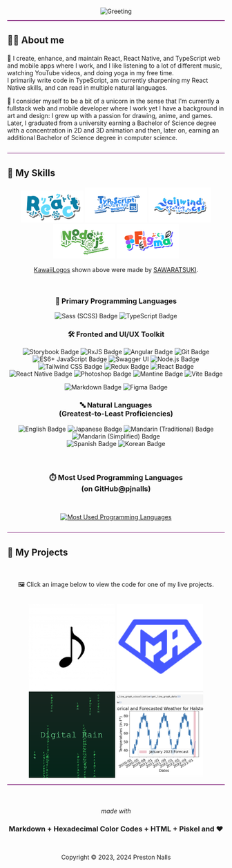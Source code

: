 <div align="center">

<br />

<img src="https://readme-typing-svg.demolab.com?font=Roboto&size=48&duration=3600&pause=3600&color=999&center=true&&width=940&height=96&lines=Hi, I'm Preston 👋" alt="Greeting">

</div>

<div align="center"><img  src="assets/hr.gif" alt="animated horizontal rule" /></div>

<h2>

**🧑‍💻 About me**

</h2>

👷 I create, enhance, and maintain React, React Native, and TypeScript web and mobile apps where I work, and I like listening to a lot of different music, watching YouTube videos, and doing yoga in my free time.<br/>
I primarily write code in TypeScript, am currently sharpening my React Native skills, and can read in multiple natural languages.

🦄 I consider myself to be a bit of a unicorn in the sense that I'm currently a fullstack web and mobile developer where I work yet I have a background in art and design: I grew up with a passion for drawing, anime, and games. Later, I graduated from a university earning a Bachelor of Science degree with a concentration in 2D and 3D animation and then, later on, earning an additional Bachelor of Science degree in computer science.

<div align="center"><img  src="assets/hr.gif" alt="animated horizontal rule" /></div>

<h2>

**🧮 My Skills**

</h2>

<div align="center">
  <img src="assets/logos/React.png" width="144px" alt="KawaiiLogo 1" />
  <img src="assets/logos/TypeScript.png" width="144px" alt="KawaiiLogo 2" />
  <img src="assets/logos/Tailwindcss.png" width="144px" alt="KawaiiLogo 3" />
  <img src="assets/logos/Node.js.png" width="144px" alt="KawaiiLogo 4" />
  <img src="assets/logos/Figma.png" width="144px" alt="KawaiiLogo 4" />
  <p><a href="https://github.com/SAWARATSUKI/KawaiiLogos/blob/main/README_EN.md">KawaiiLogos</a> shown above were made by <a href="https://github.com/SAWARATSUKI">SAWARATSUKI</a>.</p>
</div>

<br />

<h3 align="center">
🧬 Primary Programming Languages
</h3>
<div align="center">

![Sass (SCSS) Badge](https://img.shields.io/badge/Sass_(SCSS)-582745?&logo=sass&logoColor=ee87ba)
![TypeScript Badge](https://img.shields.io/badge/TypeScript-203f58?logo=typescript&logoColor=209aec)

</div>

<h3 align="center">
🛠️ Fronted and UI/UX Toolkit
</h3>
<div align="center">

![Storybook Badge](https://img.shields.io/badge/Storybook-6f173f?logo=storybook&logoColor=ff4785)
![RxJS Badge](https://img.shields.io/badge/RxJS-610425?logo=reactivex&logoColor=e10988)
![Angular Badge](https://img.shields.io/badge/Angular-600012?logo=angular&logoColor=dd0032)
![Git Badge](https://img.shields.io/badge/Git-4f1c00?logo=git&logoColor=E44C30) ![ES6+ JavaScript Badge](https://img.shields.io/badge/ES6+_JavaScript-583f20?logo=javascript&logoColor=f0db4f) 
![Swagger UI](https://img.shields.io/badge/Swagger_UI-274200?logo=swagger&logoColor=c7f200) 
![Node.js Badge](https://img.shields.io/badge/Node.js-2C3e18?logo=node.js&logoColor=bCfeb8)
![Tailwind CSS Badge](https://img.shields.io/badge/Tailwind_CSS-183945?logo=tailwindcss&logoColor=38bdf8)
![Redux Badge](https://img.shields.io/badge/Redux-213A5b?logo=redux&logoColor=61dafb) 
![React Badge](https://img.shields.io/badge/React-213A5b?logo=react&logoColor=61dafb) 
![React Native Badge](https://img.shields.io/badge/React_Native-213A5b?logo=react&logoColor=61dafb) 
![Photoshop Badge](https://img.shields.io/badge/Photoshop-1c3960?logo=adobephotoshop&logoColor=2da9ff) 
![Mantine Badge](https://img.shields.io/badge/Mantine-13356f?logo=mantine&logoColor=339bf0)
![Vite Badge](https://img.shields.io/badge/Vite-282080?logo=vite&logoColor=a355fe)

![Markdown Badge](https://img.shields.io/badge/Markdown-40434a?logo=markdown&logoColor=fff) 
![Figma Badge](https://img.shields.io/badge/Figma-40434a?logo=figma&logoColor=fff)

<h3 align="center">
🔤 Natural Languages 
<br/>(Greatest-to-Least Proficiencies) 
</h3>
<div align="center">

![English Badge](https://img.shields.io/badge/English-a00f28)
![Japanese Badge](https://img.shields.io/badge/Japanese-801848)
![Mandarin (Traditional) Badge](https://img.shields.io/badge/Mandarin_(Traditional)-701f58)
![Mandarin (Simplified) Badge](https://img.shields.io/badge/Mandarin_(Simplified)-501f58)<br/>
![Spanish Badge](https://img.shields.io/badge/Spanish-402888)
![Korean Badge](https://img.shields.io/badge/Korean-204890)

</div>

<h3 align="center">

<br />

⏱️ Most Used Programming Languages
<br />(on GitHub@pjnalls)

</h3>
<div align="center">

<br />

[![Most Used Programming Languages](https://github-readme-stats-sigma-five.vercel.app/api/top-langs?username=pjnalls&theme=tokyonight&show_icons=true&hide_title=true&card_width=848&bg_color=0,3f203f,160020&text_color=ffffff&hide_border=true&hide=css,html,javascript)](https://github.com/pjnalls)

</div>

<div align="center"><img  src="assets/hr.gif" alt="animated horizontal rule" /></div>

<h2 align="left">

**💼 My Projects**

</h2>

<br/>

🖼️ Click an image below to view the code for one of my live projects.

<br />

<div align="center">
  <div align="center">
    <a href="https://github.com/pjnalls/itunes/"
  target="_blank"
  rel="noopener noreferrer"><img src="assets/works/itunes.avif" width="200px" /></a>
    <a href="https://github.com/pjnalls/Supermaterial/"
  target="_blank"
  rel="noopener noreferrer"><img src="assets/works/logo.svg" width="200px" /></a>
    <a href="https://github.com/pjnalls/DigitalRain/"
  target="_blank"
  rel="noopener noreferrer"><img src="assets/works/digital-rain.avif" width="200px" /></a>
    <a href="https://github.com/pjnalls/time_series_analysis_and_forecast/"
  target="_blank"
  rel="noopener noreferrer"><img src="assets/works/tsa.avif" width="200px" /></a>
    <br/>
  </div>
</div>

<div align="center"><img  src="assets/hr.gif" alt="animated horizontal rule" /></div>

<br />
<br />

<div align="center">

<footer>

<span>

<i>made with</i>

<h3>
Markdown + Hexadecimal Color Codes + HTML + Piskel and ❤️
</h3>

<br />

Copyright © 2023, 2024 Preston Nalls

</footer>
</span>
</div>

<br />
<br />
